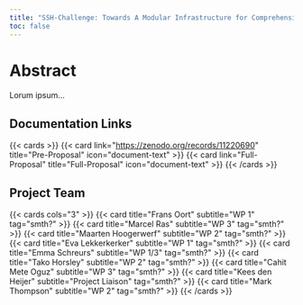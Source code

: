 ```yaml
---
title: "SSH-Challenge: Towards A Modular Infrastructure for Comprehensive RDM"
toc: false
---
```


# Abstract
Lorum ipsum...

## Documentation Links

{{< cards >}}
  {{< card link="https://zenodo.org/records/11220690" title="Pre-Proposal" icon="document-text" >}}
  {{< card link="Full-Proposal" title="Full-Proposal" icon="document-text" >}}
{{< /cards >}}

## Project Team

{{< cards  cols="3" >}}
  {{< card title="Frans Oort" subtitle="WP 1" tag="smth?" >}}
  {{< card title="Marcel Ras" subtitle="WP 3" tag="smth?" >}}
  {{< card title="Maarten Hoogerwerf" subtitle="WP 2" tag="smth?" >}}
  {{< card title="Eva Lekkerkerker" subtitle="WP 1" tag="smth?" >}}
  {{< card title="Emma Schreurs" subtitle="WP 1/3" tag="smth?" >}}
  {{< card title="Tako Horsley" subtitle="WP 2" tag="smth?" >}}
  {{< card title="Cahit Mete Oguz" subtitle="WP 3" tag="smth?" >}}
  {{< card title="Kees den Heijer" subtitle="Project Liaison" tag="smth?" >}}
  {{< card title="Mark Thompson" subtitle="WP 2" tag="smth?" >}}
{{< /cards >}}

